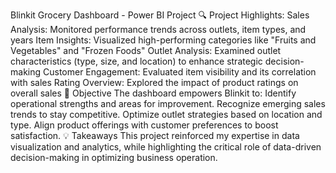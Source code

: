  Blinkit Grocery Dashboard - Power BI Project
 🔍 Project Highlights:
Sales Analysis: Monitored performance trends across outlets, item types, and years
Item Insights: Visualized high-performing categories like "Fruits and Vegetables" and "Frozen Foods"
Outlet Analysis: Examined outlet characteristics (type, size, and location) to enhance strategic decision-making
Customer Engagement: Evaluated item visibility and its correlation with sales
Rating Overview: Explored the impact of product ratings on overall sales
🎯 Objective
The dashboard empowers Blinkit to:
Identify operational strengths and areas for improvement.
Recognize emerging sales trends to stay competitive.
Optimize outlet strategies based on location and type.
Align product offerings with customer preferences to boost satisfaction.
💡 Takeaways
This project reinforced my expertise in data visualization and analytics, while highlighting the critical role of data-driven decision-making in optimizing business operation.
